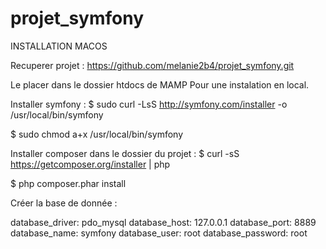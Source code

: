 # projet_symfony

INSTALLATION MACOS

Recuperer projet : 
https://github.com/melanie2b4/projet_symfony.git

Le placer dans le dossier htdocs de MAMP Pour une instalation en local.

Installer symfony :
$ sudo curl -LsS http://symfony.com/installer -o /usr/local/bin/symfony

$ sudo chmod a+x /usr/local/bin/symfony

Installer composer dans le dossier du projet :
$ curl -sS https://getcomposer.org/installer | php

$ php composer.phar install


Créer la base de donnée :

database_driver: pdo_mysql
    database_host: 127.0.0.1
    database_port: 8889
    database_name: symfony
    database_user: root
    database_password: root

